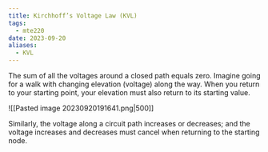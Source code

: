 ```yaml
---
title: Kirchhoff’s Voltage Law (KVL)
tags:
  - mte220
date: 2023-09-20
aliases:
  - KVL
---
```

The sum of all the voltages around a closed path equals zero. Imagine going for a walk with changing elevation (voltage) along the way. When you return to your starting point, your elevation must also return to its starting value. 

![[Pasted image 20230920191641.png|500]]

Similarly, the voltage along a circuit path increases or decreases; and the voltage increases and decreases must cancel when returning to the starting node.
